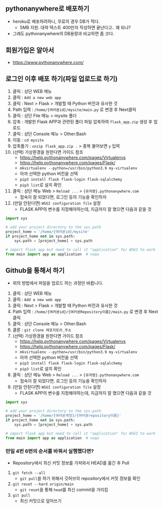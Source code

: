 ## pythonanywhere로 배포하기
- heroku로 배포하려하니, 무료의 경우 DB가 적다.
    - 5MB 지원. 대략 텍스트 400만자 작성하면 끝난다고.. 꽤 되나?
- 그래도 pythonanywhere의 DB용량과 비교하면 좀 크다.

## 회원가입은 알아서
- https://www.pythonanywhere.com/

## 로그인 이후 배포 하기(파일 업로드로 하기)
1. 클릭 : 상단 WEB 메뉴
2. 클릭 : `Add a new web app` 
3. 클릭 : Next > Flask > 개발할 때 Python 버전과 유사한 것
4. Path 입력 : `/home/{여러분id}/mysite/main.py` 로 변경 후 Next클릭
5. 클릭 : 상단 File 메뉴 > mysite 폴더
6. 압축 : 개발한 Flask APP과 관련된 폴더 파일 압축하여 `flask_app.zip` 생성 후 업로드
7. 클릭 : 상단 Console 메뉴 > Other:Bash
8. 이동 : `cd mysite`
9. 압축풀기 : `unzip flask_app.zip .` > 중복 물어보면 `y` 입력
10. (선택) 가상환경을 원한다면 가이드 참조
    - https://help.pythonanywhere.com/pages/Virtualenvs
    - https://help.pythonanywhere.com/pages/Flask/
    - `mkvirtualenv --python=/usr/bin/python3.9 my-virtualenv`
    - 아까 선택한 python 버전을 선택
    - `pip3 install flask flask-login flask-sqlalchemy`
    - `pip3 list`로 설치 확인
11. 클릭 : 상단 메뉴 Web > `Reload ...` > `{유저명}.pythonanywhere.com`
    - 접속이 잘 되었다면, 로그인 등의 기능을 확인하자
12. (만일 안된다면) `WSGI configuration file` 설정
    - FLASK APP의 변수를 지정해야하는데, 지금까지 잘 했으면 다음과 같을 것
```python
import sys

# add your project directory to the sys.path
project_home = '/home/{여러분id}/mysite'
if project_home not in sys.path:
    sys.path = [project_home] + sys.path

# import flask app but need to call it "application" for WSGI to work
from main import app as application  # noqa
```

## Github을 통해서 하기
- 위의 방법에서 파일을 업로드 하는 과정만 바뀝니다.
1. 클릭 : 상단 WEB 메뉴
2. 클릭 : `Add a new web app` 
3. 클릭 : Next > Flask > 개발할 때 Python 버전과 유사한 것
4. Path 입력 : `/home/{여러분id}/{여러분Repository이름}/main.py` 로 변경 후 Next클릭
5. 클릭 : 상단 Console 메뉴 > Other:Bash
6. 클론 : `git clone 레포지토리_주소`
7. (선택) 가상환경을 원한다면 가이드 참조
    - https://help.pythonanywhere.com/pages/Virtualenvs
    - https://help.pythonanywhere.com/pages/Flask/
    - `mkvirtualenv --python=/usr/bin/python3.9 my-virtualenv`
    - 아까 선택한 python 버전을 선택
    - `pip3 install flask flask-login flask-sqlalchemy`
    - `pip3 list`로 설치 확인
8. 클릭 : 상단 메뉴 Web > `Reload ...` > `{유저명}.pythonanywhere.com`
    - 접속이 잘 되었다면, 로그인 등의 기능을 확인하자
9. (만일 안된다면) `WSGI configuration file` 설정
    - FLASK APP의 변수를 지정해야하는데, 지금까지 잘 했으면 다음과 같을 것

```python
import sys

# add your project directory to the sys.path
project_home = '/home/{여러분계정}/{여러분repository이름}'
if project_home not in sys.path:
    sys.path = [project_home] + sys.path

# import flask app but need to call it "application" for WSGI to work
from main import app as application  # noqa
```

###  만일 4번 6번의 순서를 바꿔서 실행했다면?
- Repository에서 최신 커밋 정보를 가져와서 HEAD를 옮긴 후 Pull

1. `git fetch --all`
    - `git pull`을 하기 위해서 깃허브의 repository에서 커밋 정보를 확인
2. `git reset --hard origin/main`
    - `git reset`을 통해 `head`를 최신 commit을 가리킴
3. `git pull`
    - 최신 커밋으로 덮어쓰기